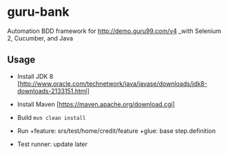 # guru-bank
Automation BDD framework for http://demo.guru99.com/v4
_with Selenium 2, Cucumber, and Java


## Usage
- Install JDK 8 [http://www.oracle.com/technetwork/java/javase/downloads/jdk8-downloads-2133151.html]
- Install Maven [https://maven.apache.org/download.cgi]
- Build
    `mvn clean install`
- Run
+feature: srs/test/home/credit/feature
+glue: base step.definition

- Test runner:
update later
